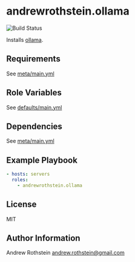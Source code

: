 andrewrothstein.ollama
===========================
![Build Status](https://github.com/andrewrothstein/ollama/actions/workflows/build.yml/badge.svg)

Installs [ollama](https://ollama.com/).

Requirements
------------

See [meta/main.yml](meta/main.yml)

Role Variables
--------------

See [defaults/main.yml](defaults/main.yml)

Dependencies
------------

See [meta/main.yml](meta/main.yml)

Example Playbook
----------------

```yml
- hosts: servers
  roles:
    - andrewrothstein.ollama
```

License
-------

MIT

Author Information
------------------

Andrew Rothstein <andrew.rothstein@gmail.com>
